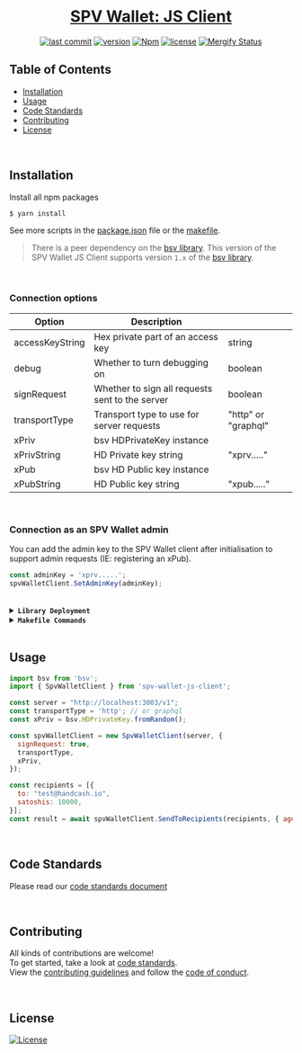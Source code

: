 <div align="center">

# [SPV Wallet: JS Client](https://www.npmjs.com/package/@bitcoin-sv/spv-wallet-js-client)

[![last commit](https://img.shields.io/github/last-commit/bitcoin-sv/spv-wallet-js-client.svg?style=flat&v=2)](https://github.com/bitcoin-sv/spv-wallet-js-client/commits/master)
[![version](https://img.shields.io/github/release-pre/bitcoin-sv/spv-wallet-js-client.svg?style=flat&v=2)](https://github.com/bitcoin-sv/spv-wallet-js-client/releases)
[![Npm](https://img.shields.io/npm/v/@bitcoin-sv/spv-wallet-js-client?style=flat&v=2)](https://www.npmjs.com/package/@bitcoin-sv/spv-wallet-js-client)
[![license](https://img.shields.io/badge/license-Open%20BSV-brightgreen.svg?style=flat&v=2)](/LICENSE)
[![Mergify Status](https://img.shields.io/endpoint.svg?url=https://api.mergify.com/v1/badges/bitcoin-sv/spv-wallet-js-client&style=flat&v=2)](https://mergify.io)
<br/>
</div>

## Table of Contents
- [Installation](#installation)
- [Usage](#usage)
- [Code Standards](#code-standards)
- [Contributing](#contributing)
- [License](#license)

<br />

## Installation

Install all npm packages
```bash
$ yarn install
```

See more scripts in the [package.json](package.json) file or the [makefile](Makefile).

> There is a peer dependency on the [bsv library](https://github.com/moneybutton/bsv/tree/bsv-legacy).
> This version of the SPV Wallet JS Client supports version `1.x` of the [bsv library](https://github.com/moneybutton/bsv/tree/bsv-legacy).

<br />

### Connection options

| Option          |  Description                                    |                     |
|-----------------|-------------------------------------------------|---------------------|
| accessKeyString | Hex private part of an access key               | string              |
| debug           | Whether to turn debugging on                    | boolean             |
| signRequest     | Whether to sign all requests sent to the server | boolean             |
| transportType   | Transport type to use for server requests       | "http" or "graphql" |
| xPriv           | bsv HDPrivateKey instance                       |                     |
| xPrivString     | HD Private key string                           | "xprv....."         |
| xPub            | bsv HD Public key instance                      |                     |
| xPubString      | HD Public key string                            | "xpub....."         |

<br />

### Connection as an SPV Wallet admin

You can add the admin key to the SPV Wallet client after initialisation to support admin requests (IE: registering an xPub).

```javascript
const adminKey = 'xprv.....';
spvWalletClient.SetAdminKey(adminKey);
```

<br />

<details>
<summary><strong><code>Library Deployment</code></strong></summary>
<br/>

Releases are automatically created when you create a new [git tag](https://git-scm.com/book/en/v2/Git-Basics-Tagging)!

If you want to manually make releases, please install GoReleaser:

[goreleaser](https://github.com/goreleaser/goreleaser) for easy binary or library deployment to Github and can be installed:
- **using make:** `make install-releaser`
- **using brew:** `brew install goreleaser`

The [.goreleaser.yml](.goreleaser.yml) file is used to configure [goreleaser](https://github.com/goreleaser/goreleaser).

<br/>

### Automatic Releases on Tag Creation (recommended)
Automatic releases via [Github Actions](.github/workflows/release.yml) from creating a new tag:
```shell
make tag version=1.2.3
```

<br/>

### Manual Releases (optional)
Use `make release-snap` to create a snapshot version of the release, and finally `make release` to ship to production (manually).

<br/>

</details>

<details>
<summary><strong><code>Makefile Commands</code></strong></summary>
<br/>

View all `makefile` commands
```shell script
make help
```

List of all current commands:
```text
audit                         Checks for vulnerabilities in dependencies
clean                         Remove previous builds and any test cache data
help                          Show this help message
install                       Installs the dependencies for the package
install-all-contributors      Installs all contributors locally
outdated                      Checks for outdated packages via npm
publish                       Will publish the version to npm
release                       Full production release (creates release in Github)
release                       Run after releasing - deploy to npm
release-snap                  Test the full release (build binaries)
release-test                  Full production test release (everything except deploy)
replace-version               Replaces the version in HTML/JS (pre-deploy)
tag                           Generate a new tag and push (tag version=0.0.0)
tag-remove                    Remove a tag if found (tag-remove version=0.0.0)
tag-update                    Update an existing tag to current commit (tag-update version=0.0.0)
test                          Will run unit tests
update-contributors           Regenerates the contributors html/list
```
</details>

<br />

## Usage

```javascript
import bsv from 'bsv';
import { SpvWalletClient } from 'spv-wallet-js-client';

const server = "http://localhost:3003/v1";
const transportType = 'http'; // or graphql
const xPriv = bsv.HDPrivateKey.fromRandom();

const spvWalletClient = new SpvWalletClient(server, {
  signRequest: true,
  transportType,
  xPriv,
});

const recipients = [{
  to: "test@handcash.io",
  satoshis: 10000,
}];
const result = await spvWalletClient.SendToRecipients(recipients, { agent: 'Spv Wallet test' })
```

<br />

## Code Standards
Please read our [code standards document](.github/CODE_STANDARDS.md)

<br />

## Contributing
All kinds of contributions are welcome!
<br/>
To get started, take a look at [code standards](.github/CODE_STANDARDS.md).
<br/>
View the [contributing guidelines](.github/CODE_STANDARDS.md#3-contributing) and follow the [code of conduct](.github/CODE_OF_CONDUCT.md).

<br/>

## License
[![License](https://img.shields.io/badge/license-Open%20BSV-brightgreen.svg?style=flat&v=2)](/LICENSE)
